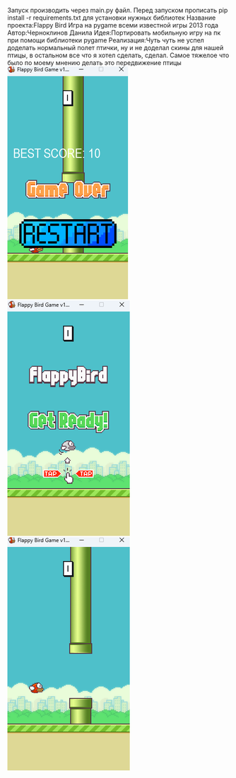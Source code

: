 Запуск производить через main.py файл.
Перед запуском прописать pip install -r requirements.txt для установки нужных библиотек
Название проекта:Flappy Bird
Игра на pygame всеми известной игры 2013 года
Автор:Черноклинов Данила
Идея:Портировать мобильную игру на пк при помощи библиотеки pygame 
Реализация:Чуть чуть не успел доделать нормальный полет птички, ну и не доделал скины для нашей птицы, в остальном все что я хотел сделать, сделал.
Самое тяжелое что было по моему мнению делать это передвижение птицы
![alt text](image-1.png)
![alt text](image.png)
![alt text](image2.png)
